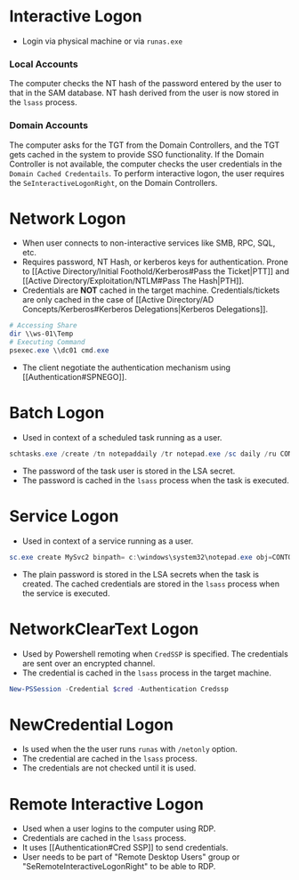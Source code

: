 # Interactive Logon
- Login via physical machine or via `runas.exe`
### Local Accounts
The computer checks the NT hash of the password entered by the user to that in the SAM database. NT hash derived from the user is now stored in the `lsass` process.
### Domain Accounts
The computer asks for the TGT from the Domain Controllers, and the TGT gets cached in the system to provide SSO functionality. If the Domain Controller is not available, the computer checks the user credentials in the `Domain Cached Credentails`. To perform interactive logon, the user requires the `SeInteractiveLogonRight`, on the Domain Controllers.

# Network Logon
- When user connects to non-interactive services like SMB, RPC, SQL, etc.
- Requires password, NT Hash, or kerberos keys for authentication. Prone to [[Active Directory/Initial Foothold/Kerberos#Pass the Ticket|PTT]] and [[Active Directory/Exploitation/NTLM#Pass The Hash|PTH]].
-  Credentials are **NOT** cached in the target machine. Credentials/tickets are only cached in the case of [[Active Directory/AD Concepts/Kerberos#Kerberos Delegations|Kerberos Delegations]].
```powershell
# Accessing Share
dir \\ws-01\Temp
# Executing Command
psexec.exe \\dc01 cmd.exe
```
- The client negotiate the authentication mechanism using [[Authentication#SPNEGO]].

# Batch Logon
- Used in context of a scheduled task running as a user. 
```powershell
schtasks.exe /create /tn notepaddaily /tr notepad.exe /sc daily /ru CONTOSO\TaskUser /rp task1234!
```
- The password of the task user is stored in the LSA secret.
- The password is cached in the `lsass` process when the task is executed.

# Service Logon
- Used in context of a service running as a user.
```powershell
sc.exe create MySvc2 binpath= c:\windows\system32\notepad.exe obj=CONTOSO.local\svcUser password=svc1234!
```
- The plain password is stored in the LSA secrets when the task is created. The cached credentials are stored in the `lsass` process when the service is executed.

# NetworkClearText Logon
- Used by Powershell remoting when `CredSSP` is specified. The credentials are sent over an encrypted channel.
- The credential is cached in the `lsass` process in the target machine.
```powershell
New-PSSession -Credential $cred -Authentication Credssp
```

# NewCredential Logon
- Is used when the the user runs `runas` with `/netonly` option.
- The credential are cached in the `lsass` process.
- The credentials are not checked until it is used. 

# Remote Interactive Logon
- Used when a user logins to the computer using RDP.
- Credentials are cached in the `lsass` process.
- It uses [[Authentication#Cred SSP]] to send credentials.
- User needs to be part of "Remote Desktop Users" group or "SeRemoteInteractiveLogonRight" to be able to RDP.